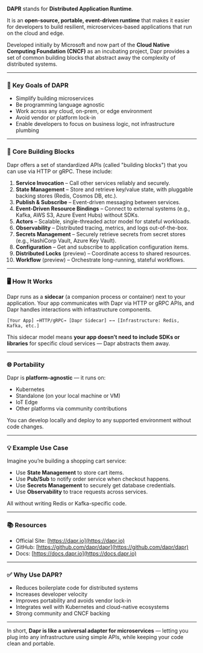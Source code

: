 **DAPR** stands for **Distributed Application Runtime**.

It is an **open-source, portable, event-driven runtime** that makes it easier for developers to build resilient, microservices-based applications that run on the cloud and edge.

Developed initially by Microsoft and now part of the **Cloud Native Computing Foundation (CNCF)** as an incubating project, Dapr provides a set of common building blocks that abstract away the complexity of distributed systems.

---

### 🎯 **Key Goals of DAPR**

- Simplify building microservices
- Be programming language agnostic
- Work across any cloud, on-prem, or edge environment
- Avoid vendor or platform lock-in
- Enable developers to focus on business logic, not infrastructure plumbing

---

### 🧱 **Core Building Blocks**

Dapr offers a set of standardized APIs (called "building blocks") that you can use via HTTP or gRPC. These include:

1. **Service Invocation** – Call other services reliably and securely.
2. **State Management** – Store and retrieve key/value state, with pluggable backing stores (Redis, Cosmos DB, etc.).
3. **Publish & Subscribe** – Event-driven messaging between services.
4. **Event-Driven Resource Bindings** – Connect to external systems (e.g., Kafka, AWS S3, Azure Event Hubs) without SDKs.
5. **Actors** – Scalable, single-threaded actor model for stateful workloads.
6. **Observability** – Distributed tracing, metrics, and logs out-of-the-box.
7. **Secrets Management** – Securely retrieve secrets from secret stores (e.g., HashiCorp Vault, Azure Key Vault).
8. **Configuration** – Get and subscribe to application configuration items.
9. **Distributed Locks** (preview) – Coordinate access to shared resources.
10. **Workflow** (preview) – Orchestrate long-running, stateful workflows.

---

### 🖥️ **How It Works**

Dapr runs as a **sidecar** (a companion process or container) next to your application. Your app communicates with Dapr via HTTP or gRPC APIs, and Dapr handles interactions with infrastructure components.

```
[Your App] ←HTTP/gRPC→ [Dapr Sidecar] ←→ [Infrastructure: Redis, Kafka, etc.]
```

This sidecar model means **your app doesn’t need to include SDKs or libraries** for specific cloud services — Dapr abstracts them away.

---

### 🌐 **Portability**

Dapr is **platform-agnostic** — it runs on:

- Kubernetes
- Standalone (on your local machine or VM)
- IoT Edge
- Other platforms via community contributions

You can develop locally and deploy to any supported environment without code changes.

---

### 💡 Example Use Case

Imagine you’re building a shopping cart service:

- Use **State Management** to store cart items.
- Use **Pub/Sub** to notify order service when checkout happens.
- Use **Secrets Management** to securely get database credentials.
- Use **Observability** to trace requests across services.

All without writing Redis or Kafka-specific code.

---

### 📚 Resources

- Official Site: [https://dapr.io](https://dapr.io)
- GitHub: [https://github.com/dapr/dapr](https://github.com/dapr/dapr)
- Docs: [https://docs.dapr.io](https://docs.dapr.io)

---

### ✅ Why Use DAPR?

- Reduces boilerplate code for distributed systems
- Increases developer velocity
- Improves portability and avoids vendor lock-in
- Integrates well with Kubernetes and cloud-native ecosystems
- Strong community and CNCF backing

---

In short, **Dapr is like a universal adapter for microservices** — letting you plug into any infrastructure using simple APIs, while keeping your code clean and portable.
